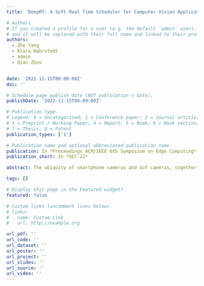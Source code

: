 ```yaml
---
title: 'DeepRT: A Soft Real Time Scheduler for Computer Vision Applications on the Edge'

# Authors
# If you created a profile for a user (e.g. the default `admin` user), write the username (folder name) here
# and it will be replaced with their full name and linked to their profile.
authors:
  - Zhe Yang
  - Klara Nahrstedt
  - admin
  - Qian Zhou


date: '2021-11-15T00:00:00Z'
doi: ''

# Schedule page publish date (NOT publication's date).
publishDate: '2022-11-15T00:00:00Z'

# Publication type.
# Legend: 0 = Uncategorized; 1 = Conference paper; 2 = Journal article;
# 3 = Preprint / Working Paper; 4 = Report; 5 = Book; 6 = Book section;
# 7 = Thesis; 8 = Patent
publication_types: ['1']

# Publication name and optional abbreviated publication name.
publication: In *Proceedings ACM/IEEE 6th Symposium on Edge Computing*
publication_short: In *SEC'21*

abstract: The ubiquity of smartphone cameras and IoT cameras, together with the recent boom of deep learning and deep neural networks, proliferate various computer vision driven mobile and IoT applications deployed on the edge. This paper focuses on applications which make soft real time requests to perform inference on their data – they desire prompt responses within designated deadlines, but occasional deadline misses are acceptable. Supporting soft real time applications on a multi-tenant edge server is not easy, since the requests sharing the limited GPU computing resources of an edge server interfere with each other. In order to tackle this problem, we comprehensively evaluate how latency and throughput respond to different GPU execution plans. Based on this analysis, we propose a GPU scheduler, DeepRT, which provides latency guarantee to the requests while maintaining high overall system throughput. The key component of DeepRT, DisBatcher, batches data from different requests as much as possible while it is proven to provide latency guarantee for requests admitted by an Admission Control Module. DeepRT also includes an Adaptation Module which tackles overruns. Our evaluation results show that DeepRT outperforms state-of-the-art works in terms of the number of deadline misses and throughput.

tags: []

# Display this page in the Featured widget?
featured: false

# Custom links (uncomment lines below)
# links:
# - name: Custom Link
#   url: http://example.org

url_pdf: ''
url_code: ''
url_dataset: ''
url_poster: ''
url_project: ''
url_slides: ''
url_source: ''
url_video: ''
---
```


<!-- {{% callout note %}}
Click the _Cite_ button above to demo the feature to enable visitors to import publication metadata into their reference management software.
{{% /callout %}}

{{% callout note %}}
Create your slides in Markdown - click the _Slides_ button to check out the example.
{{% /callout %}}

Supplementary notes can be added here, including [code, math, and images](https://wowchemy.com/docs/writing-markdown-latex/). -->
